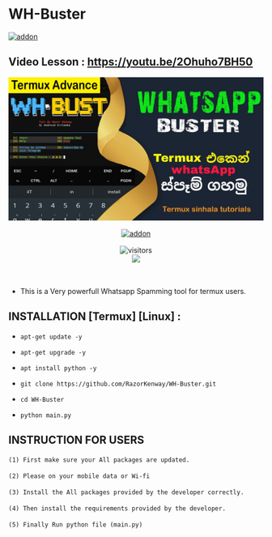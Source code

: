# WH-Buster

<a href="https://github.com/RazorKenway"><img title="addon" src="https://img.shields.io/badge/RazorKenway-WH Buster-brightgreen?style=for-the-badge&logo=appveyor"></a>

## Video Lesson : https://youtu.be/2Ohuho7BH50

<img src="WH-Buster.png"/>

<p align="center">
<a href="https://github.com/RazorKenway"><img title="addon" src="https://img.shields.io/badge/Razor Kenway-WH Buster-blueviolet?style=for-the-badge&logo=appveyor"></a>

<p align="center">
<img align="center" alt="visitors" src="https://visitor-badge.glitch.me/badge?page_id=RazorKenway" />
<br>
<a href="https://hits.seeyoufarm.com"><img src="https://hits.seeyoufarm.com/api/count/incr/badge.svg?url=https%3A%2F%2Fgithub.com%2FRazorKenway&count_bg=%2379C83D&title_bg=%23555555&icon=&icon_color=%23E7E7E7&title=hits&edge_flat=false"/></a>
</p>

<br>

* This is a Very powerfull Whatsapp Spamming tool for termux users.

## INSTALLATION [Termux] [Linux] :

* `apt-get update -y`

* `apt-get upgrade -y`

* `apt install python -y`

* `git clone https://github.com/RazorKenway/WH-Buster.git`

* `cd WH-Buster`

* `python main.py`

## INSTRUCTION FOR USERS

    

    (1) First make sure your All packages are updated.
       
    (2) Please on your mobile data or Wi-fi  

    (3) Install the All packages provided by the developer correctly.       

    (4) Then install the requirements provided by the developer.

    (5) Finally Run python file (main.py)

         
